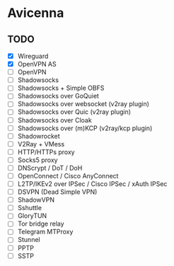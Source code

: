 # Avicenna

## TODO

- [X] Wireguard 
- [X] OpenVPN AS
- [ ] OpenVPN
- [ ] Shadowsocks
- [ ] Shadowsocks + Simple OBFS
- [ ] Shadowsocks over GoQuiet
- [ ] Shadowsocks over websocket (v2ray plugin)
- [ ] Shadowsocks over Quic (v2ray plugin)
- [ ] Shadowsocks over Cloak
- [ ] Shadowsocks over (m)KCP (v2ray/kcp plugin)
- [ ] Shadowrocket
- [ ] V2Ray + VMess
- [ ] HTTP/HTTPs proxy
- [ ] Socks5 proxy
- [ ] DNScrypt / DoT / DoH
- [ ] OpenConnect / Cisco AnyConnect
- [ ] L2TP/IKEv2 over IPSec / Cisco IPSec / xAuth IPSec
- [ ] DSVPN (Dead Simple VPN)
- [ ] ShadowVPN
- [ ] Sshuttle
- [ ] GloryTUN
- [ ] Tor bridge relay
- [ ] Telegram MTProxy
- [ ] Stunnel
- [ ] PPTP
- [ ] SSTP